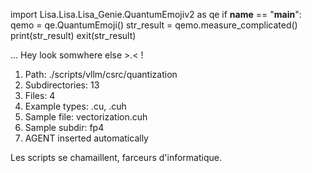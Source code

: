 
import Lisa.Lisa.Lisa_Genie.QuantumEmojiv2 as qe
if __name__ == "__main__":
  qemo = qe.QuantumEmoji()
  str_result = qemo.measure_complicated()
  print(str_result)
  exit(str_result)

... Hey look somwhere else >.< !

1. Path: ./scripts/vllm/csrc/quantization
2. Subdirectories: 13
3. Files: 4
4. Example types: .cu, .cuh
5. Sample file: vectorization.cuh
6. Sample subdir: fp4
7. AGENT inserted automatically

Les scripts se chamaillent, farceurs d'informatique.
